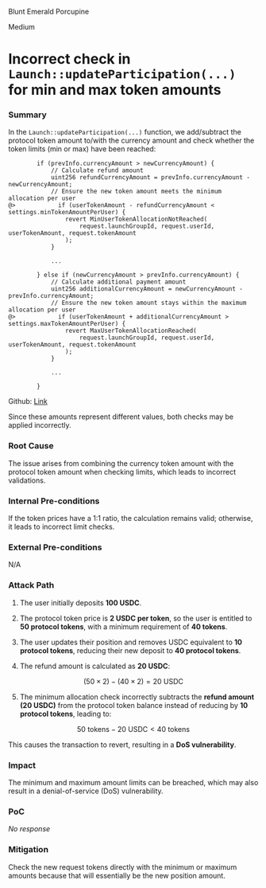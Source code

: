 Blunt Emerald Porcupine

Medium

# Incorrect check in `Launch::updateParticipation(...)` for min and max token amounts

### Summary

In the `Launch::updateParticipation(...)` function, we add/subtract the protocol token amount to/with the currency amount and check whether the token limits (min or max) have been reached:

```solidity
        if (prevInfo.currencyAmount > newCurrencyAmount) {
            // Calculate refund amount
            uint256 refundCurrencyAmount = prevInfo.currencyAmount - newCurrencyAmount;
            // Ensure the new token amount meets the minimum allocation per user
@>            if (userTokenAmount - refundCurrencyAmount < settings.minTokenAmountPerUser) {
                revert MinUserTokenAllocationNotReached(
                    request.launchGroupId, request.userId, userTokenAmount, request.tokenAmount
                );
            }

            ...

        } else if (newCurrencyAmount > prevInfo.currencyAmount) {
            // Calculate additional payment amount
            uint256 additionalCurrencyAmount = newCurrencyAmount - prevInfo.currencyAmount;
            // Ensure the new token amount stays within the maximum allocation per user
@>            if (userTokenAmount + additionalCurrencyAmount > settings.maxTokenAmountPerUser) {
                revert MaxUserTokenAllocationReached(
                    request.launchGroupId, request.userId, userTokenAmount, request.tokenAmount
                );
            }

            ...

        }

```

Github: [Link](https://github.com/sherlock-audit/2025-02-rova/blob/main/rova-contracts/src/Launch.sol#L355)

Since these amounts represent different values, both checks may be applied incorrectly.

### Root Cause

The issue arises from combining the currency token amount with the protocol token amount when checking limits, which leads to incorrect validations.

### Internal Pre-conditions

If the token prices have a 1:1 ratio, the calculation remains valid; otherwise, it leads to incorrect limit checks.

### External Pre-conditions

N/A

### Attack Path

1. The user initially deposits **100 USDC**.  

2. The protocol token price is **2 USDC per token**, so the user is entitled to **50 protocol tokens**, with a minimum requirement of **40 tokens**.  

3. The user updates their position and removes USDC equivalent to **10 protocol tokens**, reducing their new deposit to **40 protocol tokens**.  

4. The refund amount is calculated as **20 USDC**:  

$$
(50 \times 2) - (40 \times 2) = 20 \text{ USDC}
$$


5. The minimum allocation check incorrectly subtracts the **refund amount (20 USDC)** from the protocol token balance instead of reducing by **10 protocol tokens**, leading to:  

$$
50 \text{ tokens} - 20 \text{ USDC} < 40 \text{ tokens}
$$

   This causes the transaction to revert, resulting in a **DoS vulnerability**.  


### Impact

The minimum and maximum amount limits can be breached, which may also result in a denial-of-service (DoS) vulnerability.

### PoC

_No response_

### Mitigation

Check the new request tokens directly with the minimum or maximum amounts because that will essentially be the new position amount.